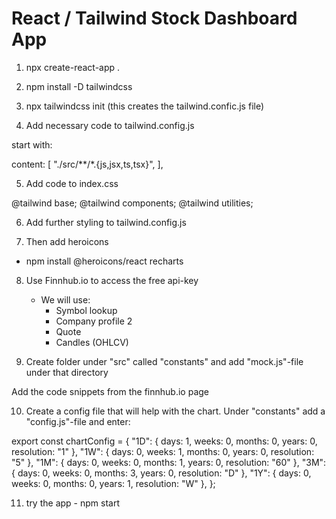 # React / Tailwind Stock Dashboard App

1. npx create-react-app .
2. npm install -D tailwindcss

3. npx tailwindcss init (this creates the tailwind.confic.js file)

4. Add necessary code to tailwind.config.js

start with:

content: [
"./src/**/*.{js,jsx,ts,tsx}",
],

5. Add code to index.css

@tailwind base;
@tailwind components;
@tailwind utilities;

6. Add further styling to tailwind.config.js

7. Then add heroicons

- npm install @heroicons/react recharts

8. Use Finnhub.io to access the free api-key

   - We will use:
     - Symbol lookup
     - Company profile 2
     - Quote
     - Candles (OHLCV)

9. Create folder under "src" called "constants" and add "mock.js"-file under that directory

Add the code snippets from the finnhub.io page

10. Create a config file that will help with the chart. Under "constants" add a "config.js"-file and enter:

export const chartConfig = {
"1D": { days: 1, weeks: 0, months: 0, years: 0, resolution: "1" },
"1W": { days: 0, weeks: 1, months: 0, years: 0, resolution: "5" },
"1M": { days: 0, weeks: 0, months: 1, years: 0, resolution: "60" },
"3M": { days: 0, weeks: 0, months: 3, years: 0, resolution: "D" },
"1Y": { days: 0, weeks: 0, months: 0, years: 1, resolution: "W" },
};

11. try the app - npm start
